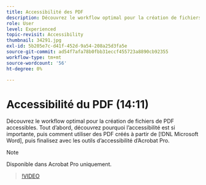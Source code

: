 ```yaml
---
title: Accessibilité des PDF
description: Découvrez le workflow optimal pour la création de fichiers de PDF accessibles
role: User
level: Experienced
topic-revisit: Accessibility
thumbnail: 34291.jpg
exl-id: 5b205e7c-d41f-452d-9a54-208a25d3fa5e
source-git-commit: ad54f7afa78b0fbb31eccf455723a8890cb92355
workflow-type: tm+mt
source-wordcount: '56'
ht-degree: 0%

---
```


# Accessibilité du PDF (14:11)

Découvrez le workflow optimal pour la création de fichiers de PDF accessibles. Tout d’abord, découvrez pourquoi l’accessibilité est si importante, puis comment utiliser des PDF créés à partir de [!DNL Microsoft Word], puis finalisez avec les outils d’accessibilité d’Acrobat Pro.

>[!NOTE]
>
>Disponible dans Acrobat Pro uniquement.

>[!VIDEO](https://video.tv.adobe.com/v/34291?quality=12&learn=on&hidetitle=true)
